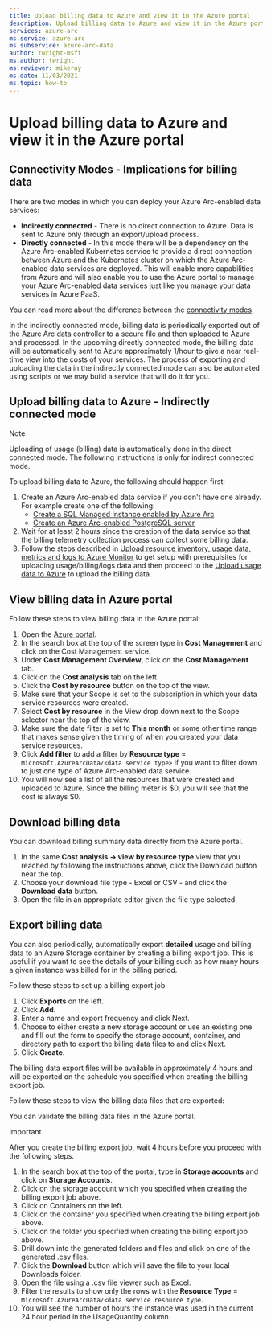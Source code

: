```yaml
---
title: Upload billing data to Azure and view it in the Azure portal
description: Upload billing data to Azure and view it in the Azure portal
services: azure-arc
ms.service: azure-arc
ms.subservice: azure-arc-data
author: twright-msft
ms.author: twright
ms.reviewer: mikeray
ms.date: 11/03/2021
ms.topic: how-to
---
```


# Upload billing data to Azure and view it in the Azure portal




## Connectivity Modes - Implications for billing data

There are two modes in which you can deploy your Azure Arc-enabled data services:

- **Indirectly connected** - There is no direct connection to Azure. Data is sent to Azure only through an export/upload process.
- **Directly connected** - In this mode there will be a dependency on the Azure Arc-enabled Kubernetes service to provide a direct connection between Azure and the Kubernetes cluster on which the Azure Arc-enabled data services are deployed. This will enable more capabilities from Azure and will also enable you to use the Azure portal to manage your Azure Arc-enabled data services just like you manage your data services in Azure PaaS.  

You can read more about the difference between the [connectivity modes](./connectivity.md).

In the indirectly connected mode, billing data is periodically exported out of the Azure Arc data controller to a secure file and then uploaded to Azure and processed.  In the upcoming directly connected mode, the billing data will be automatically sent to Azure approximately 1/hour to give a near real-time view into the costs of your services. The process of exporting and uploading the data in the indirectly connected mode can also be automated using scripts or we may build a service that will do it for you.

## Upload billing data to Azure - Indirectly connected mode

> [!NOTE]
> Uploading of usage (billing) data is automatically done in the direct connected mode. The following instructions is only for indirect connected mode. 

To upload billing data to Azure, the following should happen first:

1. Create an Azure Arc-enabled data service if you don't have one already. For example create one of the following:
   - [Create a SQL Managed Instance enabled by Azure Arc](create-sql-managed-instance.md)
   - [Create an Azure Arc-enabled PostgreSQL server](create-postgresql-server.md)
2. Wait for at least 2 hours since the creation of the data service so that the billing telemetry collection process can collect some billing data.
3. Follow the steps described in [Upload resource inventory, usage data, metrics and logs to Azure Monitor](upload-metrics-and-logs-to-azure-monitor.md) to get setup with prerequisites for uploading usage/billing/logs data and then proceed to the [Upload usage data to Azure](upload-usage-data.md) to upload the billing data. 


## View billing data in Azure portal

Follow these steps to view billing data in the Azure portal:

1. Open the [Azure portal](https://portal.azure.com).
1. In the search box at the top of the screen type in **Cost Management** and click on the Cost Management service.
1. Under **Cost Management Overview**, click on the **Cost Management** tab.
1. Click on the **Cost analysis** tab on the left.
1. Click the **Cost by resource** button on the top of the view.
1. Make sure that your Scope is set to the subscription in which your data service resources were created.
1. Select **Cost by resource** in the View drop down next to the Scope selector near the top of the view.
1. Make sure the date filter is set to **This month** or some other time range that makes sense given the timing of when you created your data service resources.
1. Click **Add filter** to add a filter by **Resource type** = `Microsoft.AzureArcData/<data service type>` if you want to filter down to just one type of Azure Arc-enabled data service.
1. You will now see a list of all the resources that were created and uploaded to Azure. Since the billing meter is $0, you will see that the cost is always $0.

## Download billing data

You can download billing summary data directly from the Azure portal.

1. In the same **Cost analysis -> view by resource type** view that you reached by following the instructions above, click the Download button near the top.
1. Choose your download file type - Excel or CSV - and click the **Download data** button.
1. Open the file in an appropriate editor given the file type selected.

## Export billing data

You can also periodically, automatically export **detailed** usage and billing data to an Azure Storage container by creating a billing export job. This is useful if you want to see the details of your billing such as how many hours a given instance was billed for in the billing period.

Follow these steps to set up a billing export job:

1. Click **Exports** on the left.
1. Click **Add**.
1. Enter a name and export frequency and click Next.
1. Choose to either create a new storage account or use an existing one and fill out the form to specify the storage account, container, and directory path to export the billing data files to and click Next.
1. Click **Create**.

The billing data export files will be available in approximately 4 hours and will be exported on the schedule you specified when creating the billing export job.

Follow these steps to view the billing data files that are exported:

You can validate the billing data files in the Azure portal. 

> [!IMPORTANT]
> After you create the billing export job, wait 4 hours before you proceed with the following steps.

1. In the search box at the top of the portal, type in **Storage accounts** and click on **Storage Accounts**.
3. Click on the storage account which you specified when creating the billing export job above.
4. Click on Containers on the left.
5. Click on the container you specified when creating the billing export job above.
6. Click on the folder you specified when creating the billing export job above.
7. Drill down into the generated folders and files and click on one of the generated .csv files.
8. Click the **Download** button which will save the file to your local Downloads folder.
9. Open the file using a .csv file viewer such as Excel.
10. Filter the results to show only the rows with the **Resource Type** = `Microsoft.AzureArcData/<data service resource type`.
11. You will see the number of hours the instance was used in the current 24 hour period in the UsageQuantity column.
